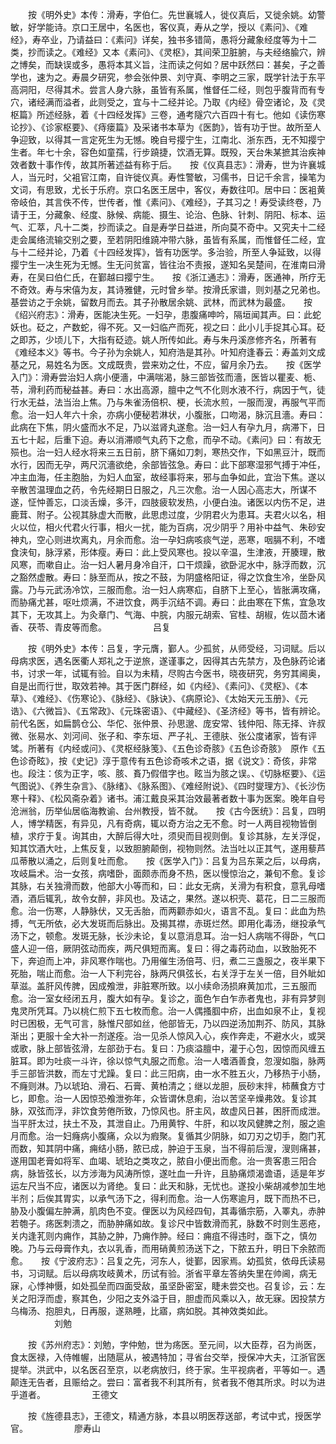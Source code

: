 <!-- { "loadSidebar": true } -->
　　按《明外史》本传：滑寿，字伯仁。先世襄城人，徙仪真后，又徙余姚。幼警敏，好学能诗。京口王居中，名医也，客仪真，寿从之学，授以《素问》、《难经》，寿卒业，乃请益曰：《素问》详矣，独书多错简，愚将分藏象经度等为十二类，抄而读之。《难经》又本《素问》、《灵枢》，其间荣卫脏腑，与夫经络腧穴，辨之博矣，而缺误或多，愚将本其义旨，注而读之何如？居中跃然曰：甚矣，子之善学也，速为之。寿晨夕研究，参会张仲景、刘守真、李明之三家，既学针法于东平高洞阳，尽得其术。尝言人身六脉，虽皆有系属，惟督任二经，则包乎腹背而有专穴，诸经满而溢者，此则受之，宜与十二经并论。乃取《内经》骨空诸论，及《灵枢篇》所述经脉，着《十四经发挥》三卷，通考隧穴六百四十有七。他如《读伤寒论抄》、《诊家枢要》、《痔瘘篇》及采诸书本草为《医韵》，皆有功于世。故所至人争迎致，以得其一言定死生为无憾。晚自号撄宁生，江南北、浙东西，无不知撄宁生者。年七十余，容色如童孺，行步蹺捷，饮酒无算。既殁，天台朱某摭其治疾神效者数十事作传，故其所著述益有称于后。　　按《仪真县志》：滑寿，世为许襄城人，当元时，父袓官江南，自许徙仪真。寿性警敏，习儒书，日记千余言，操笔为文词，有思致，尤长于乐府。京口名医王居中，客仪，寿数往叩。居中曰：医袓黄帝岐伯，其言佚不传，世传者，惟《素问》、《难经》，子其习之！寿受读终卷，乃请于王，分藏象、经度、脉候、病能、摄生、论治、色脉、针刺、阴阳、标本、运气、汇萃，凡十二类，抄而读之。自是寿学日益进，所向莫不奇中。又究夫十二经走会属络流输交别之要，至若阴阳维蹺冲带六脉，虽皆有系属，而惟督任二经，宜与十二经并论，乃着《十四经发挥》，皆有功医学。多治验，所至人争延致，以得撄宁生一决生死为无憾。生无问贫富，皆往治不责报，遂知名吴楚间，在淮南曰滑寿，在吴曰伯仁氏，在鄞越曰撄宁生。　　按《浙江通志》：滑寿，医通神，所疗无不奇效。寿与宋僖为友，其诗雅健，元时曾乡举。按滑氏家谱，则刘基之兄弟也。基尝访之于余姚，留数月而去。其子孙散居余姚、武林，而武林为最盛。　　按《绍兴府志》：滑寿，医能决生死。一妇孕，患腹痛呻吟，隔垣闻其声。曰：此蛇妖也。砭之，产数蛇，得不死。又一妇临产而死，视之曰：此小儿手捉其心耳。砭之即苏，少顷儿下，大指有砭迹。姚人所传如此。寿与朱丹溪彦修齐名，所著有《难经本义》等书。今子孙为余姚人，知府浩是其孙。叶知府逢春云：寿盖刘文成基之兄，易姓名为医。文成既贵，尝来劝之仕，不应，留月余乃去。　　按《医学入门》：滑寿尝治妇人病小便濇，中满喘渴，脉三部皆弦而濇，医皆以瞿麦、栀、苓，滑利药而秘益甚。寿曰：水出高源，膻中之气不化则水液不行，病因于气，徒行水无益，法当治上焦。乃与朱雀汤倍枳、梗，长流水煎，一服而溲，再服气平而愈。治一妇人年六十余，亦病小便秘若淋状，小腹胀，口吻渴，脉沉且濇。寿曰：此病在下焦，阴火盛而水不足，乃以滋肾丸遂愈。治一妇人有孕九月，病滞下，日五七十起，后重下迫。寿以消滞顺气丸药下之愈，而孕不动。《素问》曰：有故无殒也。治一妇人经水将来三五日前，脐下痛如刀刺，寒热交作，下如黑豆汁，既而水行，因而无孕，两尺沉濇欲绝，余部皆弦急。寿曰：此下部寒湿邪气搏于冲任，冲主血海，任主胞胎，为妇人血室，故经事将来，邪与血争如此，宜治下焦。遂以辛散苦温理血之药，令先经期日日服之，凡三次愈。治一人因心高志大，所谋不遂，怔忡善忘，口淡舌燥，多汗，四肢疲软发热，小便白浊。诸医以内伤不足，进鹿茸、附子。公视其脉虚大而散，此思虑过度，少阴君火为患耳。夫君火以名，相火以位，相火代君火行事，相火一扰，能为百病，况少阴乎？用补中益气、朱砂安神丸，空心则进坎离丸，月余而愈。治一孕妇病咳痰气逆，恶寒，咽膈不利，不嗜食浃旬，脉浮紧，形体瘦。寿曰：此上受风寒也。投以辛温，生津液，开腠理，散风寒，而嗽自止。治一妇人暑月身冷自汗，口干烦躁，欲卧泥水中，脉浮而数，沉之豁然虚散。寿曰：脉至而从，按之不鼓，为阴盛格阳证，得之饮食生冷，坐卧风露。乃与元武汤冷饮，三服而愈。治一妇人病寒疝，自脐下上至心，皆胀满攻痛，而胁痛尤甚，呕吐烦满，不进饮食，两手沉结不调。寿曰：此由寒在下焦，宜急攻其下，无攻其上。为灸章门、气海、中脘，内服元胡索、官桂、胡椒，佐以茴木诸香、茯苓、青皮等而愈。
　　　　　吕复

　　按《明外史》本传：吕复，字元膺，鄞人。少孤贫，从师受经，习词赋。后以母病求医，遇名医衢人郑礼之于逆旅，遂谨事之，因得其古先禁方，及色脉药论诸书，讨求一年，试辄有验。自以为未精，尽购古今医书，晓夜研究，务穷其阃奥，自是出而行世，取效若神。其于医门群经，如《内经》、《素问》、《灵枢》、《本草》、《难经》、《伤寒论》、《脉经》、《脉诀》、《病原论》、《太始天元玉册》、《元诰》、《六微旨》、《五常政》、《元珠密语》、《中藏经》、《圣济经》等书，皆有辨论。前代名医，如扁鹊仓公、华佗、张仲景、孙思邈、庞安常、钱仲阳、陈无择、许叔微、张易水、刘河间、张子和、李东垣、严子礼、王德肤、张公度诸家，皆有评骘。所著有《内经或问》、《灵枢经脉笺》、《五色诊奇胲》《五色诊奇胲》　原作《五色诊奇眩》，按《史记》淳于意传有五色诊奇咳术之语，据《说文》：奇侅，非常也。段注：侅为正字，咳、胲、賌乃假借字也。眩当为胲之误。、《切脉枢要》、《运气图说》、《养生杂言》、《脉绪》、《脉系图》、《难经附说》、《四时燮理方》、《长沙伤寒十释》、《松风斋杂着》诸书。浦江戴良采其治效最著者数十事为医案。晚年自号沧洲翁，历举仙居临海教谕、台州教授，皆不就。　　按《古今医统》：吕复，四明人，博学精医，有异见，凡有奇病，辄以奇方治之无不愈。时一人两目视物皆倒植，求疗于复。询其由，大醉后得大吐，须臾而目视则倒。复诊其脉，左关浮促，知其饮酒大吐，上焦反复，以致胆腑颠倒，视物则然。法当吐以正其气，遂用藜芦瓜蒂散以涌之，后则复吐而愈。　　按《医学入门》：吕复为吕东莱之后，以母病，攻岐扁术。治一女孩，病嗜卧，面颇赤而身不热，医以慢惊治之，兼旬不愈。复诊其脉，右关独滑而数，他部大小等而和，曰：此女无病，关滑为有积食，意乳母嗜酒，酒后辄乳，故令女醉，非风也。及诘之，果然。遂以枳壳、葛花，日二三服而愈。治一伤寒，人静脉伏，又无舌胎，而两颧赤如火，语言不乱。复曰：此血为热搏，气无所依，必大发斑而后脉出。及揭其襟，赤斑烂然。即用化毒汤，继投承气汤下之，顿愈。发斑无脉，长沙未论，复以意消息耳。治一妇人病喘不得卧，气口盛人迎一倍，厥阴弦动而疾，两尺俱短而离。复曰：得之毒药动血，以致胎死不下，奔迫而上冲，非风寒作喘也。乃用催生汤倍芎、归，煮二三盏服之，夜半果下死胎，喘止而愈。治一人下利完谷，脉两尺俱弦长，右关浮于左关一倍，目外眦如草滋。盖肝风传脾，因成飧泄，非脏寒所致。以小续命汤损麻黄加朮，三五服而愈。治一室女经闭五月，腹大如有孕。复诊之，面色乍白乍赤者鬼也，非有异梦则鬼灵所凭耳。乃以桃仁煎下五七枚而愈。治一人偶搔腘中疥，出血如泉不止，复视时已困极，无气可言，脉惟尺部如丝，他部皆无，乃以四逆汤加荆芥、防风，其脉渐出；更服十全大补一剂遂痊。治一见杀人惊风入心，疾作奔走，不避水火，或哭或歌，脉上部皆弦滑，左部劲于右。复曰：乃痰溢膻中，灌于心包，因惊而风缠五脏耳。即为吐痰一斗许，徐以惊气丸服之而愈。治一人嗜酒善食，忽溲如脂，脉两手三部皆洪数，而左寸尤躁。复曰：此三阳病，由一水不胜五火，乃移热于小肠，不癃则淋。乃以琥珀、滑石、石膏、黄柏清之；继以龙胆，辰砂末拌，柿蘸食方寸匕，即愈。治一人因惊恐飧泄弥年，众皆谓休息痢，治以苦坚辛燥弗效。复诊其脉，双弦而浮，非饮食劳倦所致，乃惊风也。肝主风，故虚风日甚，困肝而成泄。当平肝太过，扶土不及，其泄自止。乃用黄牸、牛肝，和以攻风健脾之剂，服之逾月而愈。治一妇癃病小腹痛，众以为瘕聚。复循其少阴脉，如刀刃之切手，胞门芤而数，知其阴中痛，痈结小肠，脓已成，肿迫于玉泉，当不得前后溲，溲则痛甚，遂用国老膏如将军、血竭、琥珀之类攻之，脓自小便出而愈。治一贵客患三阳合病，脉皆弦长，以方涉海为风涛所惊，遂吐血一升许，且胁痛烦渴谵语，适是年岁运左尺当不应，诸医以为肾绝。复曰：此天和脉，无忧也。遂投小柴胡减参加生地半剂；后俟其胃实，以承气汤下之，得利而愈。治一人伤寒逾月，既下而热不已，胁及小腹偏左肿满，肌肉色不变。俚医以为风经四旬，其毒循宗筋，入睪丸，赤肿若匏子。疡医刺溃之，而胁肿痛如故。复诊尺中皆数滑而芤，脉数不时则生恶疮，关内逢芤则内痈作，其胁之肿，乃痈作肿。经曰：痈疽不得违时，亟下之，慎勿晚。乃与云母膏作丸，衣以乳香，而用硝黄煎汤送下之，下脓五升，明日下余脓而愈。　　按《宁波府志》：吕复之先，河东人，徙鄞，因家焉。幼孤贫，依母氏读易书，习词赋。后以母病攻岐黄术，历试有验。浙省平章左答纳失里在帅阃，病无寐，心悸神慑，如处孤垒而四面受敌，虽坚卧密室，睫未尝交也。召复诊，云：左关之阳浮而虚，察其色，少阳之支外溢于目，胆虚而风乘以入，故无寐。因投禁方乌梅汤、抱胆丸，日再服，遂熟睡，比寤，病如脱。其神效类如此。
　　　　　刘勉

　　按《苏州府志》：刘勉，字仲勉，世为疡医。至元间，以大臣荐，召为尚医，食太医禄，入侍帷幄，出随扈从，被遇特加；寻省台交举，授保冲大夫，江浙官医提举。洪武中，以名医召至京，以老病放归，终于家。生平视病者，平等如一。遇颠连无告者，且赈给之。尝曰：富者我不利其所有，贫者我不倦其所求。时以为进乎道者。
　　　　　王德文

　　按《旌德县志》，王德文，精通方脉，本县以明医荐送部，考试中式，授医学官。
　　　　　廖寿山

